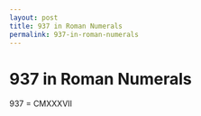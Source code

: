 ```yaml
---
layout: post
title: 937 in Roman Numerals
permalink: 937-in-roman-numerals
---
```


# 937 in Roman Numerals

937 = CMXXXVII
